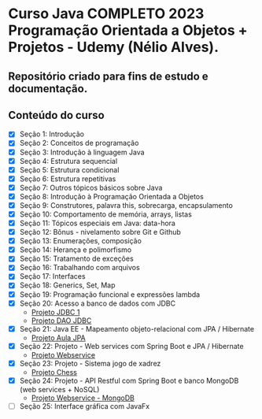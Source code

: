 # Curso Java COMPLETO 2023 Programação Orientada a Objetos + Projetos - Udemy (Nélio Alves).

## Repositório criado para fins de estudo e documentação.

## Conteúdo do curso
- [x] Seção 1: Introdução
- [x] Seção 2: Conceitos de programação
- [x] Seção 3: Introdução à linguagem Java
- [x] Seção 4: Estrutura sequencial
- [x] Seção 5: Estrutura condicional
- [x] Seção 6: Estrutura repetitivas
- [x] Seção 7: Outros tópicos básicos sobre Java
- [x] Seção 8: Introdução à Programação Orientada a Objetos
- [x] Seção 9: Construtores, palavra this, sobrecarga, encapsulamento
- [x] Seção 10: Comportamento de memória, arrays, listas
- [x] Seção 11: Tópicos especiais em Java: data-hora
- [x] Seção 12: Bônus - nivelamento sobre Git e Github
- [x] Seção 13: Enumerações, composição
- [x] Seção 14: Herança e polimorfismo
- [x] Seção 15: Tratamento de exceções
- [x] Seção 16: Trabalhando com arquivos
- [x] Seção 17: Interfaces
- [x] Seção 18: Generics, Set, Map
- [x] Seção 19: Programação funcional e expressões lambda
- [x] Seção 20: Acesso a banco de dados com JDBC
    - [Projeto JDBC 1](https://github.com/jhenriquedsm/jdbc1)
    - [Projeto DAO JDBC](https://github.com/jhenriquedsm/dao-jdbc)
- [x] Seção 21: Java EE - Mapeamento objeto-relacional com JPA / Hibernate
    - [Projeto Aula JPA](https://github.com/jhenriquedsm/aulajpa)
- [x] Seção 22: Projeto - Web services com Spring Boot e JPA / Hibernate
    - [Projeto Webservice](https://github.com/jhenriquedsm/webservice)
- [x] Seção 23: Projeto - Sistema jogo de xadrez
    - [Projeto Chess](https://github.com/jhenriquedsm/chess)
- [x] Seção 24: Projeto - API Restful com Spring Boot e banco MongoDB (web services + NoSQL)
    - [Projeto Webservice - MongoDB](https://github.com/jhenriquedsm/webservice_mongodb)
- [ ] Seção 25: Interface gráfica com JavaFx
